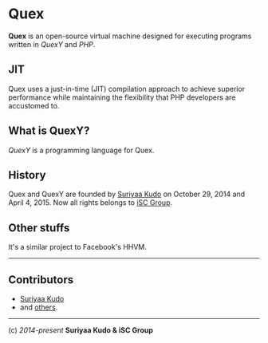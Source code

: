 Quex
====

**Quex** is an open-source virtual machine designed for executing programs written in *QuexY* and *PHP*.

## JIT
Quex uses a just-in-time (JIT) compilation approach to achieve superior performance while maintaining the flexibility that PHP developers are accustomed to.

## What is QuexY?
*QuexY* is a programming language for Quex. 

## History
Quex and QuexY are founded by [Suriyaa Kudo](https://github.com/SuriyaaKudoIsc) on October 29, 2014 and April 4, 2015. Now all rights belongs to [iSC Group](https://group.isc).

## Other stuffs
It's a similar project to Facebook's HHVM.

----

## Contributors
* [Suriyaa Kudo](https://github.com/SuriyaaKudoIsc)
* and [others](https://github.com/iSC-Host/quex/graphs/contributors).

----
(c) *2014-present* **Suriyaa Kudo & iSC Group**
